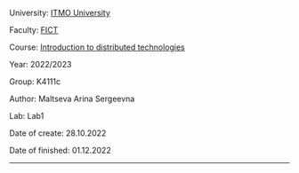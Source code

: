 University: [ITMO University](https://itmo.ru/ru/)

Faculty: [FICT](https://fict.itmo.ru)

Course: [Introduction to distributed technologies](https://github.com/itmo-ict-faculty/introduction-to-distributed-technologies)

Year: 2022/2023

Group: K4111c

Author: Maltseva Arina Sergeevna

Lab: Lab1

Date of create: 28.10.2022

Date of finished: 01.12.2022

---
